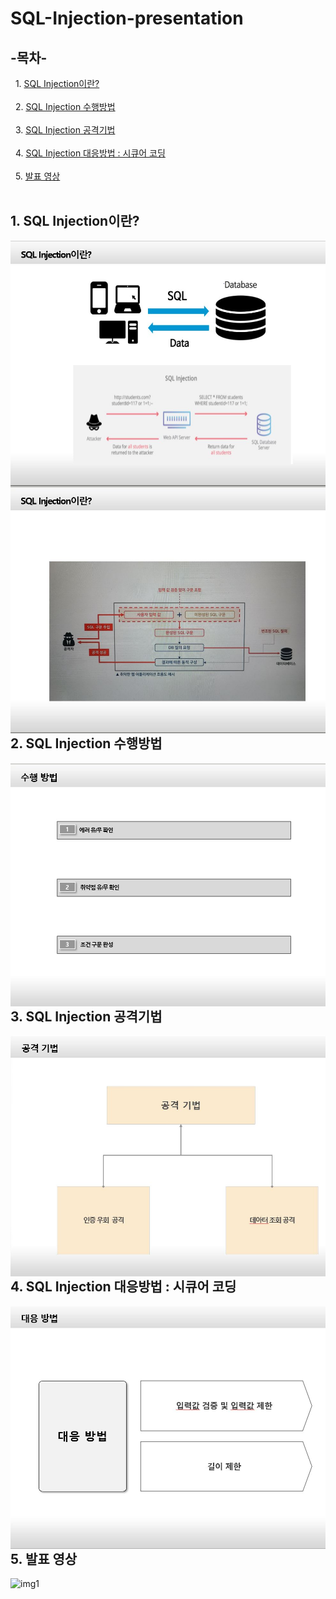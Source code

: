 # SQL-Injection-presentation

## -목차-
&nbsp;&nbsp;1.  [SQL Injection이란?](https://github.com/diqksrk/opensource-10#1-앱-소개)<br>
<br>
&nbsp;&nbsp;2.  [SQL Injection 수행방법](https://github.com/diqksrk/opensource-10#2-개발자를-위한-사양-설명서)<br>
<br>
&nbsp;&nbsp;3.  [SQL Injection 공격기법](https://github.com/diqksrk/opensource-10#3-개발-참여-방법-안내)<br>
<br>
&nbsp;&nbsp;4.  [SQL Injection 대응방법 : 시큐어 코딩](https://github.com/diqksrk/opensource-10#4-적용-라이센스)<br>
<br>
&nbsp;&nbsp;5.  [발표 영상](https://github.com/diqksrk/opensource-10#4-적용-라이센스)<br>
<br>
## 1. SQL Injection이란?
<p align="center">
<img src="sqlInjection1.JPG" style="float:left;" alt="img1">
<img src="sqlInjection2.JPG" style="float:left;" alt="img1">
<p/>

## 2. SQL Injection 수행방법
<p align="center">
<img src="sqlInjection3.JPG" style="float:left;" alt="img1">
<p/>


## 3. SQL Injection 공격기법
<p align="center">
<img src="sqlInjection4.JPG" style="float:left;" alt="img1">
<p/>
  
## 4. SQL Injection 대응방법 : 시큐어 코딩
<p align="center">
<img src="sqlInjection5.JPG" style="float:left;" alt="img1">
<p/>

## 5. 발표 영상
<p align="center">
<img src="img/login.png" style="float:left;" alt="img1">
<p/>
